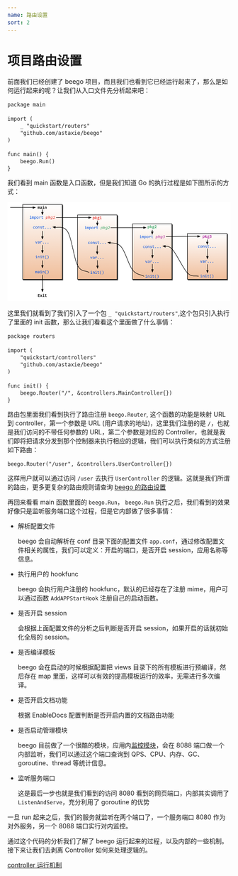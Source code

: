 ```yaml
---
name: 路由设置
sort: 2
---
```


# 项目路由设置

前面我们已经创建了 beego 项目，而且我们也看到它已经运行起来了，那么是如何运行起来的呢？让我们从入口文件先分析起来吧：

	package main

	import (
		_ "quickstart/routers"
		"github.com/astaxie/beego"
	)

	func main() {
		beego.Run()
	}

我们看到 main 函数是入口函数，但是我们知道 Go 的执行过程是如下图所示的方式：

![](../images/init.png)

这里我们就看到了我们引入了一个包 `_ "quickstart/routers"`,这个包只引入执行了里面的 init 函数，那么让我们看看这个里面做了什么事情：

```
package routers

import (
	"quickstart/controllers"
	"github.com/astaxie/beego"
)

func init() {
    beego.Router("/", &controllers.MainController{})
}

```

路由包里面我们看到执行了路由注册 `beego.Router`, 这个函数的功能是映射 URL 到 controller，第一个参数是 URL (用户请求的地址)，这里我们注册的是 `/`，也就是我们访问的不带任何参数的 URL，第二个参数是对应的 Controller，也就是我们即将把请求分发到那个控制器来执行相应的逻辑，我们可以执行类似的方式注册如下路由：

	beego.Router("/user", &controllers.UserController{})

这样用户就可以通过访问 `/user` 去执行 `UserController` 的逻辑。这就是我们所谓的路由，更多更复杂的路由规则请查询 [beego 的路由设置](../mvc/controller/router.md)

再回来看看 main 函数里面的 `beego.Run`， `beego.Run` 执行之后，我们看到的效果好像只是监听服务端口这个过程，但是它内部做了很多事情：

- 解析配置文件

	beego 会自动解析在 conf 目录下面的配置文件 `app.conf`，通过修改配置文件相关的属性，我们可以定义：开启的端口，是否开启 session，应用名称等信息。

- 执行用户的 hookfunc

	beego 会执行用户注册的 hookfunc，默认的已经存在了注册 mime，用户可以通过函数 `AddAPPStartHook` 注册自己的启动函数。

- 是否开启 session

	会根据上面配置文件的分析之后判断是否开启 session，如果开启的话就初始化全局的 session。

- 是否编译模板

	beego 会在启动的时候根据配置把 views 目录下的所有模板进行预编译，然后存在 map 里面，这样可以有效的提高模板运行的效率，无需进行多次编译。

- 是否开启文档功能

	根据 EnableDocs 配置判断是否开启内置的文档路由功能

- 是否启动管理模块

	beego 目前做了一个很酷的模块，应用内[监控模块](../advantage/monitor.md)，会在 8088 端口做一个内部监听，我们可以通过这个端口查询到 QPS、CPU、内存、GC、goroutine、thread 等统计信息。

- 监听服务端口

	这是最后一步也就是我们看到的访问 8080 看到的网页端口，内部其实调用了 `ListenAndServe`，充分利用了 goroutine 的优势

一旦 run 起来之后，我们的服务就监听在两个端口了，一个服务端口 8080 作为对外服务，另一个 8088 端口实行对内监控。

通过这个代码的分析我们了解了 beego 运行起来的过程，以及内部的一些机制。接下来让我们去剥离 Controller 如何来处理逻辑的。

[controller 运行机制](controller.md)

